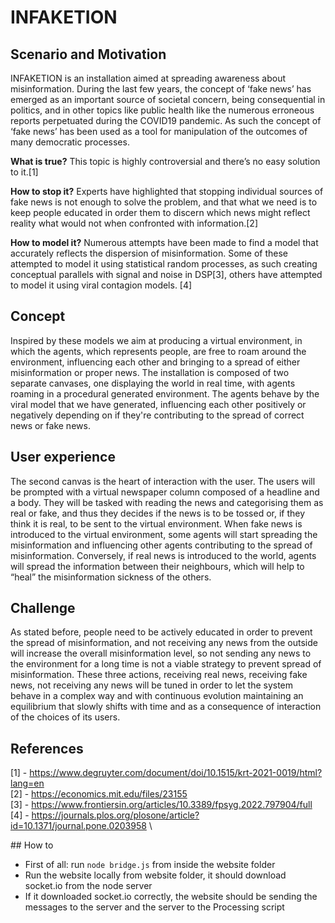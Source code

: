 # INFAKETION


## Scenario and Motivation
INFAKETION is an installation aimed at spreading awareness about misinformation.
During the last few years, the concept of ‘fake news’ has emerged as an important source of societal concern, being consequential in politics, and in other topics like public health like the numerous erroneous reports perpetuated during the COVID19 pandemic. As such the concept of ‘fake news’ has been used as a tool for manipulation of the outcomes of many democratic processes.

**What is true?** This topic is highly controversial and there’s no easy solution to it.[1]

**How to stop it?** Experts have highlighted that stopping individual sources of fake news is not enough to solve the problem, and that what we need is to keep people educated in order them to discern which news might reflect reality what would not when confronted with information.[2]

**How to model it?** Numerous attempts have been made to find a model that accurately reflects the dispersion of misinformation. Some of these attempted to model it using statistical random processes, as such creating conceptual parallels with signal and noise in DSP[3], others have attempted to model it using viral contagion models. [4]

## Concept
Inspired by these models we aim at producing a virtual environment, in which the agents, which represents people, are free to roam around the environment, influencing each other and bringing to a spread of either misinformation or proper news.
The installation is composed of two separate canvases, one displaying the world in real time, with agents roaming in a procedural generated environment. The agents behave by the viral model that we have generated, influencing each other positively or negatively depending on if they're contributing to the spread of correct news or fake news.

## User experience
The second canvas is the heart of interaction with the user. The users will be prompted with a virtual newspaper column composed of a headline and a body. They will be tasked with reading the news and categorising them as real or fake, and thus they decides if the news is to be tossed or, if they think it is real, to be sent to the virtual environment.
When fake news is introduced to the virtual environment, some agents will start spreading the misinformation and influencing other agents contributing to the spread of misinformation.
Conversely, if real news is introduced to the world, agents will spread the information between their neighbours, which will help to “heal” the misinformation sickness of the others.

## Challenge
As stated before, people need to be actively educated in order to prevent the spread of misinformation, and not receiving any news from the outside will increase the overall misinformation level, so not sending any news to the environment for a long time is not a viable strategy to prevent spread of misinformation.
These three actions, receiving real news, receiving fake news, not receiving any news will be tuned in order to let the system behave in a complex way and with continuous evolution maintaining an equilibrium that slowly shifts with time and as a consequence of interaction of the choices of its users.

## References 
[1] - https://www.degruyter.com/document/doi/10.1515/krt-2021-0019/html?lang=en \
[2] - https://economics.mit.edu/files/23155 \
[3] - https://www.frontiersin.org/articles/10.3389/fpsyg.2022.797904/full \
[4] - https://journals.plos.org/plosone/article?id=10.1371/journal.pone.0203958 \



## How to
- First of all: run  ```node bridge.js``` from inside the website folder
- Run the website locally from website folder, it should download socket.io from the node server
- If it downloaded socket.io correctly, the website should be sending the messages to the server and the server to the Processing script
